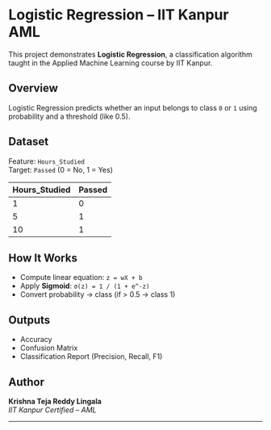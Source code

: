 # Logistic Regression – IIT Kanpur AML

This project demonstrates **Logistic Regression**, a classification algorithm taught in the Applied Machine Learning course by IIT Kanpur.

##  Overview
Logistic Regression predicts whether an input belongs to class `0` or `1` using probability and a threshold (like 0.5).

## Dataset
Feature: `Hours_Studied`  
Target: `Passed` (0 = No, 1 = Yes)

| Hours_Studied | Passed |
|---------------|--------|
| 1             | 0      |
| 5             | 1      |
| 10            | 1      |

## How It Works
- Compute linear equation: `z = wX + b`
- Apply **Sigmoid**: `σ(z) = 1 / (1 + e^-z)`
- Convert probability → class (if > 0.5 → class 1)

## Outputs
- Accuracy
- Confusion Matrix
- Classification Report (Precision, Recall, F1)

## Author
**Krishna Teja Reddy Lingala**  
_IIT Kanpur Certified – AML_

---
